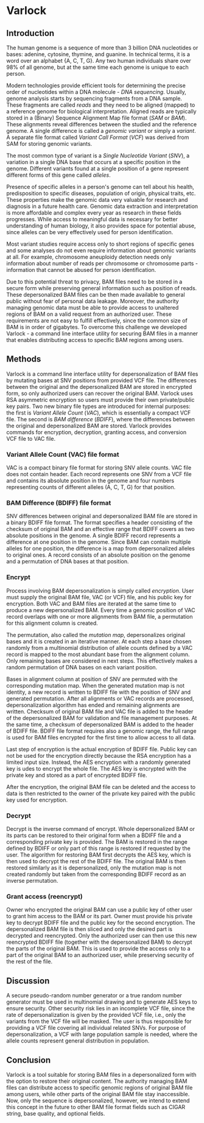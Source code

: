 # Varlock

## Introduction
The human genome is a sequence of more than 3 billion DNA nucleotides or bases: adenine, cytosine, thymine, and guanine. In technical terms, it is a word over an alphabet {A, C, T, G}. Any two human individuals share over 98% of all genome, but at the same time each genome is unique to each person.

Modern technologies provide efficient tools for determining the precise order of nucleotides within a DNA molecule - _DNA sequencing_. Usually, genome analysis starts by sequencing fragments from a DNA sample. These fragments are called _reads_ and they need to be aligned (mapped) to a reference genome for biological interpretation. Aligned reads are typically stored in a (Binary) Sequence Alignment Map file format (_SAM_ or _BAM_). These alignments reveal differences between the studied and the reference genome. A single difference is called a _genomic variant_ or simply a _variant_. A separate file format called _Variant Call Format_ (_VCF_) was derived from SAM for storing genomic variants.

The most common type of variant is a _Single Nucleotide Variant_ (_SNV_), a variation in a single DNA base that occurs at a specific position in the genome. Different variants found at a single position of a gene represent different forms of this gene called _alleles_.

Presence of specific alleles in a person's genome can tell about his health, predisposition to specific diseases, population of origin, physical traits, etc. These properties make the genomic data very valuable for research and diagnosis in a future health care. Genomic data extraction and interpretation is more affordable and complex every year as research in these fields progresses. While access to meaningful data is necessary for better understanding of human biology, it also provides space for potential abuse, since alleles can be very effectively used for person identification. 
 
Most variant studies require access only to short regions of specific genes and some analyses do not even require information about genomic variants at all. For example, chromosome aneuploidy detection needs only information about number of reads per chromosome or chromosome parts - information that cannot be abused for person identification. 

Due to this potential threat to privacy, BAM files need to be stored in a secure form while preserving general information such as position of reads. These depersonalized BAM files can be then made available to general public without fear of personal data leakage. Moreover, the authority managing genomic data must be able to provide access to unaltered regions of BAM on a valid request from an authorized user. These requirements are not easy to fulfill effectively, since the common size of BAM is in order of gigabytes. To overcome this challenge we developed Varlock - a command line interface utility for securing BAM files in a manner that enables distributing access to specific BAM regions among users.

## Methods
Varlock is a command line interface utility for depersonalization of BAM files by mutating bases at SNV positions from provided VCF file. The differences between the original and the depersonalized BAM are stored in encrypted form, so only authorized users can recover the original BAM. Varlock uses RSA asymmetric encryption so users must provide their own private/public key pairs. Two new binary file types are introduced for internal purposes: the first is _Variant Allele Count_ (_VAC_), which is essentially a compact VCF file. The second is _BAM difference_ (_BDIFF_), where the differences between the original and depersonalized BAM are stored. Varlock provides commands for encryption, decryption, granting access, and conversion VCF file to VAC file. 

### Variant Allele Count (VAC) file format
VAC is a compact binary file format for storing SNV allele counts. VAC file does not contain header. Each record represents one SNV from a VCF file and contains its absolute position in the genome and four numbers representing counts of different alleles (A, C, T, G) for that position. 

### BAM Difference (BDIFF) file format 
SNV differences between original and depersonalized BAM file are stored in a binary BDIFF file format. The format specifies a header consisting of the checksum of original BAM and an effective range that BDIFF covers as two absolute positions in the genome. A single BDIFF record represents a difference at one position in the genome. Since BAM can contain multiple alleles for one position, the difference is a map from depersonalized alleles to original ones. A record consists of an absolute position on the genome and a permutation of DNA bases at that position.  

### Encrypt
Process involving BAM depersonalization is simply called _encryption_. User must supply the original BAM file, VAC (or VCF) file, and his public key for encryption. Both VAC and BAM files are iterated at the same time to produce a new depersonalized BAM. Every time a genomic position of VAC record overlaps with  one or more alignments from BAM file, a permutation for this alignment column is created. 

The permutation, also called the _mutation map_, depersonalizes original bases and it is created in an iterative manner. At each step a base chosen randomly from a multinomial distribution of allele counts defined by a VAC record is mapped to the most abundant base from the alignment column. Only remaining bases are considered in next steps. This effectively makes a random permutation of DNA bases on each variant position.  

Bases in alignment column at position of SNV are permuted with the corresponding mutation map. When the generated mutation map is not identity, a new record is written to BDIFF file with the position of SNV and generated permutation. After all alignments or VAC records are processed, depersonalization algorithm has ended and remaining alignments are written. Checksum of original BAM file and VAC file is added to the header of the depersonalized BAM for validation and file management purposes. At the same time, a checksum of depersonalized BAM is added to the header of BDIFF file. BDIFF file format requires also a genomic range, the full range is used for BAM files encrypted for the first time to allow access to all data.

Last step of encryption is the actual encryption of BDIFF file. Public key can not be used for the encryption directly because the RSA encryption has a limited input size. Instead, the AES encryption with a randomly generated key is udes to encrypt the whole file. The AES key is encrypted with the private key and stored as a part of encrypted BDIFF file. 
 
 After the encryption, the original BAM file can be deleted and the access to data is then restricted to the owner of the private key paired with the public key used for encryption. 

### Decrypt
Decrypt is the inverse command of encrypt. Whole depersonalized BAM or its parts can be restored to their original form when a BDIFF file and a corresponding private key is provided. The BAM is restored in the range defined by BDIFF or only part of this range is restored if requested by the user. The algorithm for restoring BAM first decrypts the AES key, which is then used to decrypt the rest of the BDIFF file. The original BAM is then restored similarly as it is depersonalized, only the mutation map is not created randomly but taken from the corresponding BDIFF record as an inverse permutation. 

### Grant access (reencrypt)
Owner who encrypted the original BAM can use a public key of other user to grant him access to the BAM or its part. Owner must provide his private key to decrypt BDIFF file and the public key for the second encryption. The depersonalized BAM file is then sliced and only the desired part is decrypted and reencrypted. Only the authorized user can then use this new reencrypted BDIFF file (together with the depersonalized BAM) to decrypt the parts of the original BAM. This is used to provide the access only to a part of the original BAM to an authorized user, while preserving security of the rest of the file. 

## Discussion
A secure pseudo-random number generator or a true random number generator must be used in multinomial drawing and to generate AES keys to ensure security. Other security risk lies in an incomplete VCF file, since the rate of depersonalization is given by the provided VCF file, i.e., only the variants from the VCF file will be masked. The user is thus responsible for providing a VCF file covering all individual related SNVs. For purpose of depersonalization, a VCF with large population sample is needed, where the allele counts represent general distribution in population.

## Conclusion
Varlock is a tool suitable for storing BAM files in a depersonalized form with the option to restore their original content. The authority managing BAM files can distribute access to specific genomic regions of original BAM file among users, while other parts of the original BAM file stay inaccessible. Now, only the sequence is depersonalized, however, we intend to extend this concept in the future to other BAM file format fields such as CIGAR string, base quality, and optional fields.
